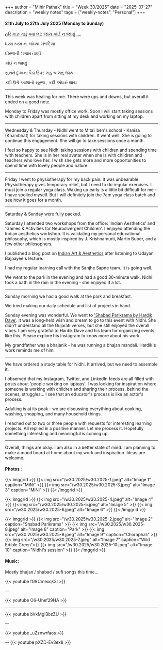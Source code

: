 +++
author = "Mihir Pathak"
title = "Week 30/2025"
date = "2025-07-27"
description = "weekly notes"
tags = ["weekly-notes", "Personal"]
+++

#### 21th July to 27th July 2025 (Monday to Sunday)

[હરિ મારુ ગાડું ક્યાં લઇ જાય કાંઈ ન જાણું.....](https://www.youtube.com/watch?v=_uZznwrfaos&list=RD_uZznwrfaos&start_radio=1) 

ધરમ કરમ ના બાંધ્યા બળદિયા 

ધીરજની લગામ તાણી 

કાંઈ ન જાણું 

સુખને દુઃખના પૈડાં ઉપર ગાડું ચાલતું જાય 

કદી ઉગે આશાનો સૂરજ , કદી અંધારું થાય 

---

This week was healing for me. There were ups and downs, but overall it ended on a good note.

Monday to Friday was mostly office work. Soon I will start taking sessions with children apart from sitting at my desk and working on my laptop.

---

Wednesday & Thursday - Nidhi went to Mitali ben's school - Kanisa (Khambhat) for taking sessions with children. It went well. She is going to continue this engagement. She will go to take sessions once a month.

I feel so happy to see Nidhi taking sessions with children and spending time with teachers. She is in her real avatar when she is with children and teachers who love her. I wish she gets more and more opportunities to spend time with lovely people and nature.

----

Friday I went to physiotherapy for my back pain. It was unbearable. Physiotherapy gives temporary relief, but I need to do regular exercises. I must join a regular yoga class. Waking up early is a little bit difficult for me - I have spoiled myself. But I will definitely join the 7am yoga class batch and see how it goes for a month.

---

Saturday & Sunday were fully packed.

Saturday I attended two workshops from the office: 'Indian Aesthetics' and 'Games & Activities for Neurodivergent Children'. I enjoyed attending the Indian aesthetics workshop. It is validating my personal educational philosophy, which is mostly inspired by J. Krishnamurti, Martin Buber, and a few other philosophers.

I published a blog post on [Indian Art & Aesthetics](https://learningwala.in/blog/indian-art-aesthetics/) after listening to Udayan Bajpayee's lecture.

I had my regular learning call with the Sanjhe Sapne team. It is going well.

We went to the park in the evening and had a good 30-minute walk. Nidhi took a bath in the rain in the evening - she enjoyed it a lot.

---

Sunday morning we had a good walk at the park and breakfast.

We tried making our daily schedule and list of projects in hand.

Sunday evening was wonderful. We went to ['Shabad Parikrama by Hardik Dave'](https://www.instagram.com/iktara.shabad/). It was a long-held wish and dream to go to this event with Nidhi. She didn't understand all the Gujarati verses, but she still enjoyed the overall vibes. I am very grateful to Hardik Dave and his team for organizing events like this. Please explore his Instagram to know more about his work.

My grandfather was a bhajanik - he was running a bhajan mandali. Hardik's work reminds me of him.

---

We have ordered a study table for Nidhi. It arrived, but we need to assemble it.

I observed that my Instagram, Twitter, and LinkedIn feeds are all filled with posts about 'people working on laptops'. I was looking for inspiration where someone is working with children and sharing their process, behind the scenes, struggles... I see that an educator's process is like an actor's process.

Adulting is at its peak - we are discussing everything about cooking, washing, shopping, and many household things.

I reached out to two or three people with requests for interesting learning projects. All replied in a positive manner. Let me process it. Hopefully something interesting and meaningful is coming up.

---

Overall, things are okay. I am also in a better state of mind. I am planning to make a mood board at home about my work and inspiration. Ideas are welcome.

#### Photos :

{{< imggrid >}}
{{< img src="/w30.2025/w30.2025-1.jpeg" alt="Image 1" caption="MiNi" >}}
{{< img src="/w30.2025/w30.2025-3.jpeg" alt="Image 3" caption="MiNi" >}}
{{< /imggrid >}}

{{< imggrid >}}
{{< img src="/w30.2025/w30.2025-4.jpeg" alt="Image 4" >}}
{{< img src="/w30.2025/w30.2025-5.jpeg" alt="Image 5" >}}
{{< img src="/w30.2025/w30.2025-6.jpeg" alt="Image 6" >}}
{{< /imggrid >}}

{{< imggrid >}}
{{< img src="/w30.2025/w30.2025-2.jpeg" alt="Image 2" caption="Shabad Parikrama" >}}
{{< img src="/w30.2025/w30.2025-8.jpeg" alt="Image 8" caption="Park" >}}
{{< img src="/w30.2025/w30.2025-9.jpeg" alt="Image 9" caption="Choraphali" >}}
{{< img src="/w30.2025/w30.2025-7.jpeg" alt="Image 7" caption="Wild Edible Green">}}
{{< img src="/w30.2025/w30.2025-10.jpeg" alt="Image 10" caption="Nidhi's session" >}}
{{< /imggrid >}}

#### Music:

Mostly bhajan / shabad / sufi songs this time...

{{< youtube fG8Cmexqk3I >}}

--

{{< youtube O6-Uhef29HA >}}

---

{{< youtube bVxMgiBbzZU >}}

--

{{< youtube _uZznwrfaos >}}

--
{{< youtube pXZD-Ev3ex8 >}}